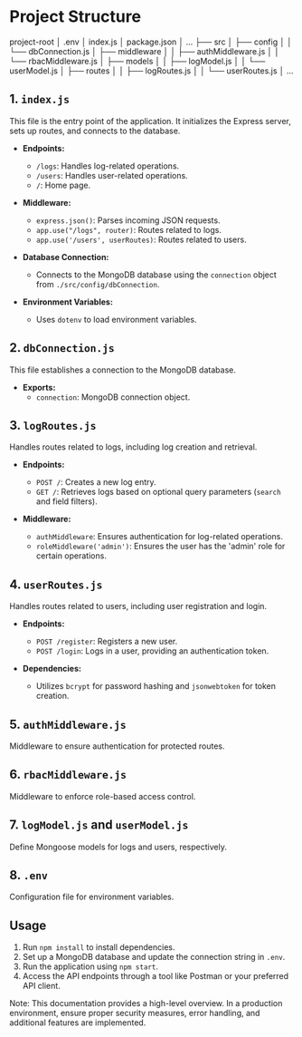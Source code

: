 # Project Structure

project-root
│   .env
│   index.js
│   package.json
│   ...
├── src
│   ├── config
│   │   └── dbConnection.js
│   ├── middleware
│   │   ├── authMiddleware.js
│   │   └── rbacMiddleware.js
│   ├── models
│   │   ├── logModel.js
│   │   └── userModel.js
│   ├── routes
│   │   ├── logRoutes.js
│   │   └── userRoutes.js
│   ...


## 1. `index.js`

This file is the entry point of the application. It initializes the Express server, sets up routes, and connects to the database.

- **Endpoints:**
  - `/logs`: Handles log-related operations.
  - `/users`: Handles user-related operations.
  - `/`: Home page.

- **Middleware:**
  - `express.json()`: Parses incoming JSON requests.
  - `app.use("/logs", router)`: Routes related to logs.
  - `app.use('/users', userRoutes)`: Routes related to users.

- **Database Connection:**
  - Connects to the MongoDB database using the `connection` object from `./src/config/dbConnection`.

- **Environment Variables:**
  - Uses `dotenv` to load environment variables.

## 2. `dbConnection.js`

This file establishes a connection to the MongoDB database.

- **Exports:**
  - `connection`: MongoDB connection object.

## 3. `logRoutes.js`

Handles routes related to logs, including log creation and retrieval.

- **Endpoints:**
  - `POST /`: Creates a new log entry.
  - `GET /`: Retrieves logs based on optional query parameters (`search` and field filters).

- **Middleware:**
  - `authMiddleware`: Ensures authentication for log-related operations.
  - `roleMiddleware('admin')`: Ensures the user has the 'admin' role for certain operations.

## 4. `userRoutes.js`

Handles routes related to users, including user registration and login.

- **Endpoints:**
  - `POST /register`: Registers a new user.
  - `POST /login`: Logs in a user, providing an authentication token.

- **Dependencies:**
  - Utilizes `bcrypt` for password hashing and `jsonwebtoken` for token creation.

## 5. `authMiddleware.js`

Middleware to ensure authentication for protected routes.

## 6. `rbacMiddleware.js`

Middleware to enforce role-based access control.

## 7. `logModel.js` and `userModel.js`

Define Mongoose models for logs and users, respectively.

## 8. `.env`

Configuration file for environment variables.

## Usage

1. Run `npm install` to install dependencies.
2. Set up a MongoDB database and update the connection string in `.env`.
3. Run the application using `npm start`.
4. Access the API endpoints through a tool like Postman or your preferred API client.

Note: This documentation provides a high-level overview. In a production environment, ensure proper security measures, error handling, and additional features are implemented.


